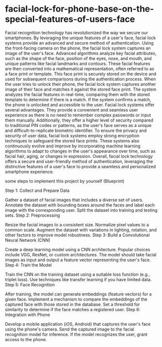 # facial-lock-for-phone-base-on-the-special-features-of-users-face
Facial recognition technology has revolutionized the way we secure our smartphones. By leveraging the unique features of a user's face, facial lock systems provide an advanced and secure method of authentication. Using the front-facing camera on the phone, the facial lock system captures an image of the user's face. Advanced algorithms analyze key facial attributes, such as the shape of the face, position of the eyes, nose, and mouth, and unique patterns like facial landmarks and contours. These facial features are then converted into a mathematical representation, often referred to as a face print or template. This face print is securely stored on the device and used for subsequent comparisons during the authentication process. When the user tries to unlock their phone, the facial lock system captures another image of their face and matches it against the stored face print. The system analyzes the facial features in real-time, comparing them with the stored template to determine if there is a match. If the system confirms a match, the phone is unlocked and accessible to the user. Facial lock systems offer several advantages. They provide a convenient and seamless user experience as there is no need to remember complex passwords or input them manually. Additionally, they offer a higher level of security compared to traditional PIN codes or patterns, as the user's face serves as a unique and difficult-to-replicate biometric identifier. To ensure the privacy and security of user data, facial lock systems employ strong encryption techniques to safeguard the stored face prints. These systems also continuously evolve and improve by incorporating machine learning algorithms to adapt to changes in the user's appearance over time, such as facial hair, aging, or changes in expression. Overall, facial lock technology offers a secure and user-friendly method of authentication, leveraging the distinctive features of a user's face to provide a seamless and personalized smartphone experience.

some steps to implement this project by yourself (Blueprint)

Step 1: Collect and Prepare Data

Gather a dataset of facial images that includes a diverse set of users.
Annotate the dataset with bounding boxes around the faces and label each image with the corresponding user.
Split the dataset into training and testing sets.
Step 2: Preprocessing

Resize the facial images to a consistent size.
Normalize pixel values to a common scale.
Augment the dataset with variations in lighting, rotation, and other factors to improve model robustness.
Step 3: Build a Convolutional Neural Network (CNN)

Create a deep learning model using a CNN architecture. Popular choices include VGG, ResNet, or custom architectures.
The model should take facial images as input and output a feature vector representing the user's face.
Step 4: Train the Model

Train the CNN on the training dataset using a suitable loss function (e.g., triplet loss).
Use techniques like transfer learning if you have limited data.
Step 5: Face Recognition

After training, the model can generate embeddings (feature vectors) for a given face.
Implement a mechanism to compare the embeddings of the captured face with those stored in the database.
Set a threshold for similarity to determine if the face matches a registered user.
Step 6: Integration with Phone

Develop a mobile application (iOS, Android) that captures the user's face using the phone's camera.
Send the captured image to the facial recognition model for inference.
If the model recognizes the user, grant access to the phone.

